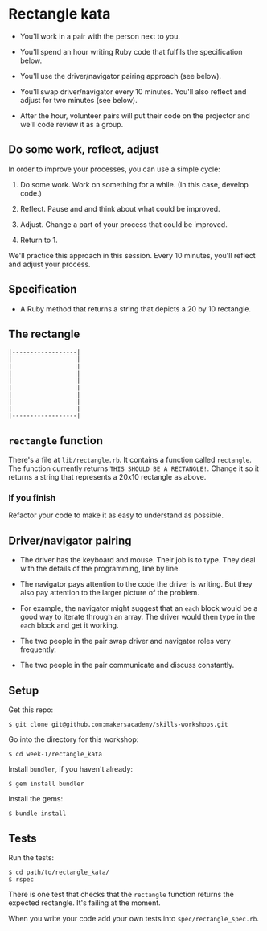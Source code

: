 # Rectangle kata

* You'll work in a pair with the person next to you.

* You'll spend an hour writing Ruby code that fulfils the specification below.

* You'll use the driver/navigator pairing approach (see below).

* You'll swap driver/navigator every 10 minutes.  You'll also reflect and adjust for two minutes (see below).

* After the hour, volunteer pairs will put their code on the projector and we'll code review it as a group.

## Do some work, reflect, adjust

In order to improve your processes, you can use a simple cycle:

1. Do some work.  Work on something for a while. (In this case, develop code.)

2. Reflect.  Pause and and think about what could be improved.

3. Adjust.  Change a part of your process that could be improved.

4. Return to 1.

We'll practice this approach in this session.  Every 10 minutes, you'll reflect and adjust your process.

## Specification

* A Ruby method that returns a string that depicts a 20 by 10 rectangle.

## The rectangle

```
|------------------|
|                  |
|                  |
|                  |
|                  |
|                  |
|                  |
|                  |
|                  |
|------------------|
```

## `rectangle` function

There's a file at `lib/rectangle.rb`.  It contains a function called `rectangle`.  The function currently returns `THIS SHOULD BE A RECTANGLE!`.  Change it so it returns a string that represents a 20x10 rectangle as above.

### If you finish

Refactor your code to make it as easy to understand as possible.

## Driver/navigator pairing

* The driver has the keyboard and mouse.  Their job is to type.  They deal with the details of the programming, line by line.

* The navigator pays attention to the code the driver is writing.  But they also pay attention to the larger picture of the problem.

* For example, the navigator might suggest that an `each` block would be a good way to iterate through an array.  The driver would then type in the `each` block and get it working.

* The two people in the pair swap driver and navigator roles very frequently.

* The two people in the pair communicate and discuss constantly.

## Setup

Get this repo:

    $ git clone git@github.com:makersacademy/skills-workshops.git

Go into the directory for this workshop:

    $ cd week-1/rectangle_kata

Install `bundler`, if you haven't already:

    $ gem install bundler

Install the gems:

    $ bundle install

## Tests

Run the tests:

    $ cd path/to/rectangle_kata/
    $ rspec

There is one test that checks that the `rectangle` function returns the expected rectangle.  It's failing at the moment.

When you write your code add your own tests into `spec/rectangle_spec.rb`.
